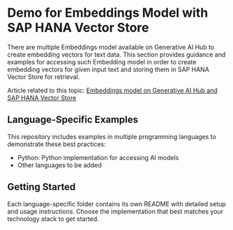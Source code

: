 # Demo for Embeddings Model with SAP HANA Vector Store
There are multiple Embeddings model available on Generative AI Hub to create embedding vectors for text data. This section provides guidance and examples for accessing such Embedding model in order to create embedding vectors for given input text and storing them in SAP HANA Vector Store for retrieval.

Article related to this topic: [Embeddings model on Generative AI Hub and SAP HANA Vector Store](https://sap.sharepoint.com/sites/210313/SitePages/GenAI%20-%20RAG%20-%20Vector%20Database%20-%20Overall%20and%20Embedding%20Creation.aspx)


## Language-Specific Examples
This repository includes examples in multiple programming languages to demonstrate these best practices:

* Python: Python implementation for accessing AI models
* Other languages to be added


## Getting Started
Each language-specific folder contains its own README with detailed setup and usage instructions. Choose the implementation that best matches your technology stack to get started.
